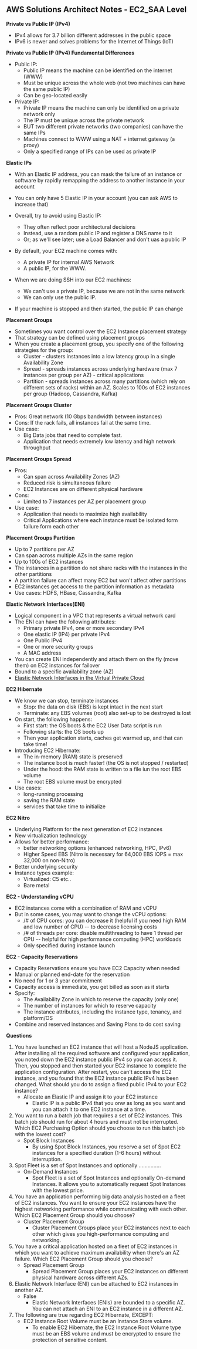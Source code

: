 ## **AWS Solutions Architect Notes - EC2_SAA Level**

**Private vs Public IP (IPv4)**

- IPv4 allows for 3.7 billion different addresses in the public space
- IPv6 is newer and solves problems for the Internet of Things (IoT)

**Private vs Public IP (IPv4) Fundamental Differences**

- Public IP:
  - Public IP means the machine can be identified on the internet (WWW)
  - Must be unique across the whole web (not two machines can have the same public IP)
  - Can be geo-located easily
- Private IP:
  - Private IP means the machine can only be identified on a private network only
  - The IP must be unique across the private network
  - BUT two different private networks (two companies) can have the same IPs
  - Machines connect to WWW using a NAT + internet gateway (a proxy)
  - Only a specified range of IPs can be used as private IP

**Elastic IPs**

- With an Elastic IP address, you can mask the failure of an instance or software by rapidly remapping the address to another
  instance in your account
- You can only have 5 Elastic IP in your account (you can ask AWS to increase that)
- Overall, try to avoid using Elastic IP:
  - They often reflect poor architectural decisions
  - Instead, use a random public IP and register a DNS name to it 
  - Or; as we'll see later; use a Load Balancer and don't uas a public IP

- By default, your EC2 machine comes with:
  - A private IP for internal AWS Network
  - A public IP, for the WWW.
- When we are doing SSH into our EC2 machines:
  - We can't use a private IP, because we are not in the same network
  - We can only use the public IP.
- If your machine is stopped and then started, the public IP can change

**Placement Groups**

- Sometimes you want control over the EC2 Instance placement strategy
- That strategy can be defined using placement groups
- When you create a placement group, you specify one of the following strategies for the group:
  - Cluster - clusters instances into a low latency group in a single Availability Zone
  - Spread - spreads instances across underlying hardware (max 7 instances per group per AZ) - critical applications
  - Partition - spreads instances across many partitions (which rely on different sets of racks) within an AZ.
    Scales to 100s of EC2 instances per group (Hadoop, Cassandra, Kafka)

**Placement Groups Cluster**

- Pros: Great network (10 Gbps bandwidth between instances)
- Cons: If the rack fails, all instances fail at the same time.
- Use case:
  - Big Data jobs that need to complete fast.
  - Application that needs extremely low latency and high network throughput

**Placement Groups Spread**

- Pros:
  - Can span across Availability Zones (AZ)
  - Reduced risk is simultaneous failure
  - EC2 Instances are on different physical hardware
- Cons:
  - Limited to 7 instances per AZ per placement group
- Use case:
  - Application that needs to maximize high availability
  - Critical Applications where each instance must be isolated form failure form each other

**Placement Groups Partition**

- Up to 7 partitions per AZ
- Can span across multiple AZs in the same region
- Up to 100s of EC2 instances
- The instances in a partition do not share racks with the instances in the other partitions
- A partition failure can affect many EC2 but won't affect other partitions
- EC2 instances get access to the partition information as metadata
- Use cases: HDFS, HBase, Cassandra, Kafka

**Elastic Network Interfaces(ENI)**

- Logical component in a VPC that represents a virtual network card
- The ENI can have the following attributes:
  - Primary private IPv4, one or more secondary IPv4
  - One elastic IP (IP4) per private IPv4
  - One Public IPv4
  - One or more security groups
  - A MAC address
- You can create ENI independently and attach them on the fly (move them) on EC2 instances for failover
- Bound to a specific availability zone (AZ)
- [Elastic Network Interfaces in the Virtual Private Cloud](https://aws.amazon.com/blogs/aws/new-elastic-network-interfaces-in-the-virtual-private-cloud/)

**EC2 Hibernate**

- We know we can stop, terminate instances
  - Stop: the data on disk (EBS) is kept intact in the next start
  - Terminate: any EBS volumes (root) also set-up to be destroyed is lost
- On start, the following happens: 
  - First start: the OS boots & the EC2 User Data script is run
  - Following starts: the OS boots up
  - Then your application starts, caches get warmed up, and that can take time!
- Introducing EC2 Hibernate: 
  - The in-memory (RAM) state is preserved 
  - The instance boot is much faster! (the OS is not stopped / restarted)
  - Under the hood: the RAM state is written to a file iun the root EBS volume
  - The root EBS volume must be encrypted 
- Use cases:
  - long-running processing
  - saving the RAM state 
  - services that take time to initialize 

**EC2 Nitro**

- Underlying Platform for the next generation of EC2 instances 
- New virtualization technology
- Allows for better performance:
  - better networking options (enhanced networking, HPC, IPv6)
  - Higher Speed EBS (Nitro is necessary for 64,000 EBS IOPS = max 32,000 on non-Nitro)
- Better underlying security
- Instance types example:
  - Virtualized: C5 etc..
  - Bare metal

**EC2 - Understanding vCPU**

- EC2 instances come with a combination of RAM and vCPU
- But in some cases, you may want to change the vCPU options:
  - /# of CPU cores: you can decrease it (helpful if you need high RAM and low number of
    CPU) -- to decrease licensing costs
  - /# of threads per core: disable multithreading to have 1 thread per CPU -- helpful for high performance computing
    (HPC) workloads
  - Only specified during instance launch

**EC2 - Capacity Reservations**

- Capacity Reservations ensure you have EC2 Capacity when needed
- Manual or planned end-date for the reservation
- No need for 1 or 3 year commitment
- Capacity access is immediate, you get billed as soon as it starts
- Specify:
  - The Availability Zone in which to reserve the capacity (only one)
  - The number of instances for which to reserve capacity
  - The instance attributes, including the instance type, tenancy, and platform/OS
- Combine and reserved instances and Saving Plans to do cost saving


**Questions**

1. You have launched an EC2 instance that will host a NodeJS application. After installing all the required software and configured your application, you noted down the EC2 instance public IPv4 so you can access it. Then, you stopped and then started your EC2 instance to complete the application configuration. After restart, you can't access the EC2 instance, and you found that the EC2 instance public IPv4 has been changed. What should you do to assign a fixed public IPv4 to your EC2 instance?
   - Allocate an Elastic IP and assign it to your EC2 instance
     - Elastic IP is a public IPv4 that you onw as long as you want and you can attach it to one EC2 instance at a time.
2. You want to run a batch job that requires a set of EC2 instances. This batch job should run for about 4 hours and must not be interrupted. Which EC2 Purchasing Option should you choose to run this batch job with the lowest cost?
   - Spot Block Instances
     - By using Spot Block Instances, you reserve a set of Spot EC2 instances for a specified duration (1-6 hours) without interruption.
3. Spot Fleet is a set of Spot Instances and optionally ...............
   - On-Demand Instances
     - Spot Fleet is a set of Spot Instances and optionally On-demand Instances. It allows you to automatically request Spot Instances with the lowest price.
4. You have an application performing big data analysis hosted on a fleet of EC2 instances. You want to ensure your EC2 instances have the highest networking performance while communicating with each other. Which EC2 Placement Group should you choose?
   - Cluster Placement Group
     - Cluster Placement Groups place your EC2 instances next to each other which gives you high-performance computing and networking.
5. You have a critical application hosted on a fleet of EC2 instances in which you want to achieve maximum availability when there's an AZ failure. Which EC2 Placement Group should you choose?
   - Spread Placement Group
     - Spread Placement Group places your EC2 instances on different physical hardware across different AZs.
6. Elastic Network Interface (ENI) can be attached to EC2 instances in another AZ.
   - False
     - Elastic Network Interfaces (ENIs) are bounded to a specific AZ. You can not attach an ENI to an EC2 instance in a different AZ.
7. The following are true regarding EC2 Hibernate, EXCEPT:
   - EC2 Instance Root Volume must be an Instance Store volume.
     - To enable EC2 Hibernate, the EC2 Instance Root Volume type must be an EBS volume and must be encrypted to ensure the protection of sensitive content.